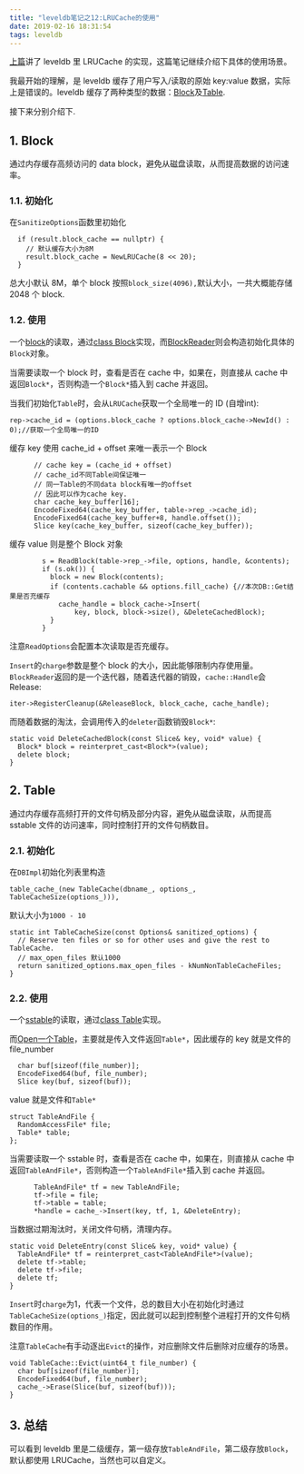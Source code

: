 ```yaml
---
title: "leveldb笔记之12:LRUCache的使用"
date: 2019-02-16 18:31:54
tags: leveldb
---
```


[上篇](https://izualzhy.cn/leveldb-cache)讲了 leveldb 里 LRUCache 的实现，这篇笔记继续介绍下具体的使用场景。

我最开始的理解，是 leveldb 缓存了用户写入/读取的原始 key:value 数据，实际上是错误的。leveldb 缓存了两种类型的数据：[Block](https://github.com/yingshin/leveldb_more_annotation/blob/master/table/block.h)及[Table](https://github.com/yingshin/leveldb_more_annotation/blob/master/include/leveldb/table.h).

接下来分别介绍下.


## 1. Block

通过内存缓存高频访问的 data block，避免从磁盘读取，从而提高数据的访问速率。

### 1.1. 初始化

在`SanitizeOptions`函数里初始化

```
  if (result.block_cache == nullptr) {
    // 默认缓存大小为8M
    result.block_cache = NewLRUCache(8 << 20);
  }
```

总大小默认 8M，单个 block 按照`block_size(4096),`默认大小，一共大概能存储 2048 个 block.

### 1.2. 使用

一个[block](https://izualzhy.cn/leveldb-block)的读取，通过[class Block](https://izualzhy.cn/leveldb-block-read)实现，而[BlockReader](https://izualzhy.cn/leveldb-table#322-tableblockreader)则会构造初始化具体的`Block`对象。

当需要读取一个 block 时，查看是否在 cache 中，如果在，则直接从 cache 中返回`Block*`，否则构造一个`Block*`插入到 cache 并返回。

当我们初始化`Table`时，会从`LRUCache`获取一个全局唯一的 ID (自增int):

```
rep->cache_id = (options.block_cache ? options.block_cache->NewId() : 0);//获取一个全局唯一的ID
```

缓存 key 使用 cache_id + offset 来唯一表示一个 Block

```
      // cache key = (cache_id + offset)
      // cache_id不同Table间保证唯一
      // 同一Table的不同data block有唯一的offset
      // 因此可以作为cache key.
      char cache_key_buffer[16];
      EncodeFixed64(cache_key_buffer, table->rep_->cache_id);
      EncodeFixed64(cache_key_buffer+8, handle.offset());
      Slice key(cache_key_buffer, sizeof(cache_key_buffer));
```

缓存 value 则是整个 Block 对象

```
        s = ReadBlock(table->rep_->file, options, handle, &contents);
        if (s.ok()) {
          block = new Block(contents);
          if (contents.cachable && options.fill_cache) {//本次DB::Get结果是否充缓存
            cache_handle = block_cache->Insert(
                key, block, block->size(), &DeleteCachedBlock);
          }
        }
```

注意`ReadOptions`会配置本次读取是否充缓存。

`Insert`的`charge`参数是整个 block 的大小，因此能够限制内存使用量。  
`BlockReader`返回的是一个迭代器，随着迭代器的销毁，`cache::Handle`会 Release:

```
iter->RegisterCleanup(&ReleaseBlock, block_cache, cache_handle);
```

而随着数据的淘汰，会调用传入的`deleter`函数销毁`Block*`:

```
static void DeleteCachedBlock(const Slice& key, void* value) {
  Block* block = reinterpret_cast<Block*>(value);
  delete block;
}
```

## 2. Table

通过内存缓存高频打开的文件句柄及部分内容，避免从磁盘读取，从而提高 sstable 文件的访问速率，同时控制打开的文件句柄数目。

### 2.1. 初始化

在`DBImpl`初始化列表里构造

```
table_cache_(new TableCache(dbname_, options_, TableCacheSize(options_))),
```

默认大小为`1000 - 10`

```
static int TableCacheSize(const Options& sanitized_options) {
  // Reserve ten files or so for other uses and give the rest to TableCache.
  // max_open_files 默认1000
  return sanitized_options.max_open_files - kNumNonTableCacheFiles;
}
```

### 2.2. 使用

一个[sstable](https://izualzhy.cn/leveldb-sstable)的读取，通过[class Table](https://izualzhy.cn/leveldb-table)实现。


而[Open一个Table](https://izualzhy.cn/leveldb-table#31-open)，主要就是传入文件返回`Table*`，因此缓存的 key 就是文件的 file_number

```
  char buf[sizeof(file_number)];
  EncodeFixed64(buf, file_number);
  Slice key(buf, sizeof(buf));
```

value 就是文件和`Table*`

```
struct TableAndFile {
  RandomAccessFile* file;
  Table* table;
};
```

当需要读取一个 sstable 时，查看是否在 cache 中，如果在，则直接从 cache 中返回`TableAndFile*`，否则构造一个`TableAndFile*`插入到 cache 并返回。

```
      TableAndFile* tf = new TableAndFile;
      tf->file = file;
      tf->table = table;
      *handle = cache_->Insert(key, tf, 1, &DeleteEntry);
```

当数据过期淘汰时，关闭文件句柄，清理内存。

```
static void DeleteEntry(const Slice& key, void* value) {
  TableAndFile* tf = reinterpret_cast<TableAndFile*>(value);
  delete tf->table;
  delete tf->file;
  delete tf;
}
```

`Insert`时`charge`为1，代表一个文件，总的数目大小在初始化时通过`TableCacheSize(options_)`指定，因此就可以起到控制整个进程打开的文件句柄数目的作用。

注意`TableCache`有手动逐出`Evict`的操作，对应删除文件后删除对应缓存的场景。

```
void TableCache::Evict(uint64_t file_number) {
  char buf[sizeof(file_number)];
  EncodeFixed64(buf, file_number);
  cache_->Erase(Slice(buf, sizeof(buf)));
}
```

## 3. 总结

可以看到 leveldb 里是二级缓存，第一级存放`TableAndFile`，第二级存放`Block`，默认都使用 LRUCache，当然也可以自定义。
